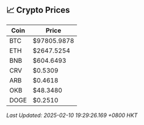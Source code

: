## 📈 Crypto Prices

| Coin | Price |
| ---- | ----- |
| BTC | $97805.9878 |
| ETH | $2647.5254 |
| BNB | $604.6493 |
| CRV | $0.5309 |
| ARB | $0.4618 |
| OKB | $48.3480 |
| DOGE | $0.2510 |

_Last Updated: 2025-02-10 19:29:26.169 +0800 HKT_